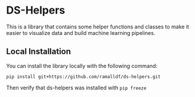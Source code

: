 # DS-Helpers

This is a library that contains some helper functions and classes to make it easier to visualize data and build machine learning pipelines.


## Local Installation

You can install the library locally with the following command:

`pip install git+https://github.com/ramalldf/ds-helpers.git`

Then verify that ds-helpers was installed with `pip freeze` 

